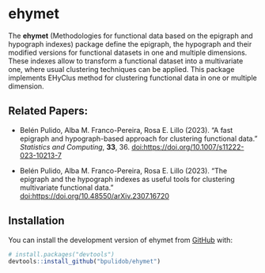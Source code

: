 
<!-- README.md is generated from README.Rmd. Please edit that file -->

# ehymet

<!-- badges: start -->
<!-- badges: end -->

The **ehymet** (Methodologies for functional data based on the epigraph
and hypograph indexes) package define the epigraph, the hypograph and
their modified versions for functional datasets in one and multiple
dimensions. These indexes allow to transform a functional dataset into a
multivariate one, where usual clustering techniques can be applied. This
package implements EHyClus method for clustering functional data in one
or multiple dimension.

## Related Papers:

- Belén Pulido, Alba M. Franco-Pereira, Rosa E. Lillo (2023). “A fast
  epigraph and hypograph-based approach for clustering functional data.”
  *Statistics and Computing*, **33**, 36.
  <doi:https://doi.org/10.1007/s11222-023-10213-7>

- Belén Pulido, Alba M. Franco-Pereira, Rosa E. Lillo (2023). “The
  epigraph and the hypograph indexes as useful tools for clustering
  multivariate functional data.”
  <doi:https://doi.org/10.48550/arXiv.2307.16720>

## Installation

You can install the development version of ehymet from
[GitHub](https://github.com/) with:

``` r
# install.packages("devtools")
devtools::install_github("bpulidob/ehymet")
```
